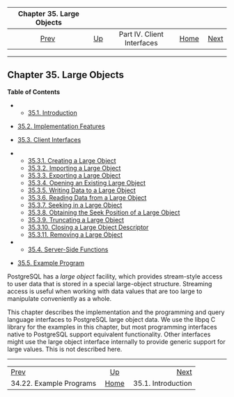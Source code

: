 <!--?xml version="1.0" encoding="UTF-8" standalone="no"?-->

|               Chapter 35. Large Objects               |                                                           |                            |                                                       |                                             |
| :---------------------------------------------------: | :-------------------------------------------------------- | :------------------------: | ----------------------------------------------------: | ------------------------------------------: |
| [Prev](libpq-example.html "34.22. Example Programs")  | [Up](client-interfaces.html "Part IV. Client Interfaces") | Part IV. Client Interfaces | [Home](index.html "PostgreSQL 17devel Documentation") |  [Next](lo-intro.html "35.1. Introduction") |

***

## Chapter 35. Large Objects

**Table of Contents**

  * *   [35.1. Introduction](lo-intro.html)
  * [35.2. Implementation Features](lo-implementation.html)
  * [35.3. Client Interfaces](lo-interfaces.html)

    <!---->

  * *   [35.3.1. Creating a Large Object](lo-interfaces.html#LO-CREATE)
    * [35.3.2. Importing a Large Object](lo-interfaces.html#LO-IMPORT)
    * [35.3.3. Exporting a Large Object](lo-interfaces.html#LO-EXPORT)
    * [35.3.4. Opening an Existing Large Object](lo-interfaces.html#LO-OPEN)
    * [35.3.5. Writing Data to a Large Object](lo-interfaces.html#LO-WRITE)
    * [35.3.6. Reading Data from a Large Object](lo-interfaces.html#LO-READ)
    * [35.3.7. Seeking in a Large Object](lo-interfaces.html#LO-SEEK)
    * [35.3.8. Obtaining the Seek Position of a Large Object](lo-interfaces.html#LO-TELL)
    * [35.3.9. Truncating a Large Object](lo-interfaces.html#LO-TRUNCATE)
    * [35.3.10. Closing a Large Object Descriptor](lo-interfaces.html#LO-CLOSE)
    * [35.3.11. Removing a Large Object](lo-interfaces.html#LO-UNLINK)

  * *   [35.4. Server-Side Functions](lo-funcs.html)
  * [35.5. Example Program](lo-examplesect.html)

PostgreSQL has a *large object* facility, which provides stream-style access to user data that is stored in a special large-object structure. Streaming access is useful when working with data values that are too large to manipulate conveniently as a whole.

This chapter describes the implementation and the programming and query language interfaces to PostgreSQL large object data. We use the libpq C library for the examples in this chapter, but most programming interfaces native to PostgreSQL support equivalent functionality. Other interfaces might use the large object interface internally to provide generic support for large values. This is not described here.

***

|                                                       |                                                           |                                             |
| :---------------------------------------------------- | :-------------------------------------------------------: | ------------------------------------------: |
| [Prev](libpq-example.html "34.22. Example Programs")  | [Up](client-interfaces.html "Part IV. Client Interfaces") |  [Next](lo-intro.html "35.1. Introduction") |
| 34.22. Example Programs                               |   [Home](index.html "PostgreSQL 17devel Documentation")   |                          35.1. Introduction |
